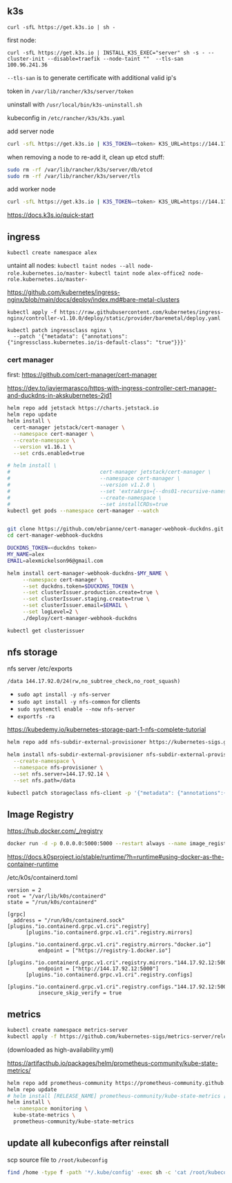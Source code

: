 
## k3s 

`curl -sfL https://get.k3s.io | sh -`


first node:

`curl -sfL https://get.k3s.io | INSTALL_K3S_EXEC="server" sh -s - --cluster-init --disable=traefik --node-taint ""  --tls-san 100.96.241.36`


`--tls-san` is to generate certificate with additional valid ip's

token in `/var/lib/rancher/k3s/server/token`

uninstall with `/usr/local/bin/k3s-uninstall.sh`

kubeconfig in `/etc/rancher/k3s/k3s.yaml`


add server node
```bash
curl -sfL https://get.k3s.io | K3S_TOKEN=<token> K3S_URL=https://144.17.92.11:6443 sh -s - server  --disable=traefik --node-taint ""
```

when removing a node to re-add it, clean up etcd stuff:
```bash
sudo rm -rf /var/lib/rancher/k3s/server/db/etcd
sudo rm -rf /var/lib/rancher/k3s/server/tls
```


add worker node
```bash
curl -sfL https://get.k3s.io | K3S_TOKEN=<token> K3S_URL=https://144.17.92.11:6443 sh -s - 
```


<https://docs.k3s.io/quick-start>

<!-- k0s has betrayed me -->
<!-- ## install cluster
```bash
k0sctl apply --config k0sctl.yaml
```

get up to date starting config with `k0sctl init`


```bash
sudo k0s install controller --enable-metrics-scraper
``` -->

## ingress

`kubectl create namespace alex`

untaint all nodes: `kubectl taint nodes --all node-role.kubernetes.io/master-`
`kubectl taint node alex-office2 node-role.kubernetes.io/master-`

<https://github.com/kubernetes/ingress-nginx/blob/main/docs/deploy/index.md#bare-metal-clusters>


`kubectl apply -f https://raw.githubusercontent.com/kubernetes/ingress-nginx/controller-v1.10.0/deploy/static/provider/baremetal/deploy.yaml`

```
kubectl patch ingressclass nginx \
  --patch '{"metadata": {"annotations": {"ingressclass.kubernetes.io/is-default-class": "true"}}}'
```

### cert manager

first: <https://github.com/cert-manager/cert-manager>

<https://dev.to/javiermarasco/https-with-ingress-controller-cert-manager-and-duckdns-in-akskubernetes-2jd1>


```bash
helm repo add jetstack https://charts.jetstack.io
helm repo update
helm install \
  cert-manager jetstack/cert-manager \
  --namespace cert-manager \
  --create-namespace \
  --version v1.16.1 \
  --set crds.enabled=true

# helm install \
#                             cert-manager jetstack/cert-manager \
#                             --namespace cert-manager \
#                             --version v1.2.0 \
#                             --set 'extraArgs={--dns01-recursive-nameservers=8.8.8.8:53\,1.1.1.1:53}' \
#                             --create-namespace \
#                             --set installCRDs=true
kubectl get pods --namespace cert-manager --watch


git clone https://github.com/ebrianne/cert-manager-webhook-duckdns.git
cd cert-manager-webhook-duckdns

DUCKDNS_TOKEN=<duckdns token>
MY_NAME=alex
EMAIL=alexmickelson96@gmail.com

helm install cert-manager-webhook-duckdns-$MY_NAME \
     --namespace cert-manager \
     --set duckdns.token=$DUCKDNS_TOKEN \
     --set clusterIssuer.production.create=true \
     --set clusterIssuer.staging.create=true \
     --set clusterIssuer.email=$EMAIL \
     --set logLevel=2 \
     ./deploy/cert-manager-webhook-duckdns

kubectl get clusterissuer
```


## nfs storage

nfs server /etc/exports

```
/data 144.17.92.0/24(rw,no_subtree_check,no_root_squash)
```
- `sudo apt install -y nfs-server`
- `sudo apt install -y nfs-common` for clients
- `sudo systemctl enable --now nfs-server`
- `exportfs -ra`



<https://kubedemy.io/kubernetes-storage-part-1-nfs-complete-tutorial>

```bash
helm repo add nfs-subdir-external-provisioner https://kubernetes-sigs.github.io/nfs-subdir-external-provisioner

helm install nfs-subdir-external-provisioner nfs-subdir-external-provisioner/nfs-subdir-external-provisioner \
  --create-namespace \
  --namespace nfs-provisioner \
  --set nfs.server=144.17.92.14 \
  --set nfs.path=/data

kubectl patch storageclass nfs-client -p '{"metadata": {"annotations":{"storageclass.kubernetes.io/is-default-class":"true"}}}'
```


## Image Registry

https://hub.docker.com/_/registry


<!-- in office 2 -->

```bash
docker run -d -p 0.0.0.0:5000:5000 --restart always --name image_registry registry:2
```

<https://docs.k0sproject.io/stable/runtime/?h=runtime#using-docker-as-the-container-runtime>

/etc/k0s/containerd.toml

```
version = 2
root = "/var/lib/k0s/containerd"
state = "/run/k0s/containerd"

[grpc]
  address = "/run/k0s/containerd.sock"
[plugins."io.containerd.grpc.v1.cri".registry]
      [plugins."io.containerd.grpc.v1.cri".registry.mirrors]
        [plugins."io.containerd.grpc.v1.cri".registry.mirrors."docker.io"]
          endpoint = ["https://registry-1.docker.io"]
        [plugins."io.containerd.grpc.v1.cri".registry.mirrors."144.17.92.12:5000"]
          endpoint = ["http://144.17.92.12:5000"]
      [plugins."io.containerd.grpc.v1.cri".registry.configs]
        [plugins."io.containerd.grpc.v1.cri".registry.configs."144.17.92.12:5000".tls]
          insecure_skip_verify = true

```


## metrics


```bash
kubectl create namespace metrics-server
kubectl apply -f https://github.com/kubernetes-sigs/metrics-server/releases/latest/download/high-availability.yaml
```
(downloaded as high-availability.yml)


https://artifacthub.io/packages/helm/prometheus-community/kube-state-metrics/
```bash
helm repo add prometheus-community https://prometheus-community.github.io/helm-charts
helm repo update
# helm install [RELEASE_NAME] prometheus-community/kube-state-metrics [flags]
helm install \
  --namespace monitoring \
  kube-state-metrics \
  prometheus-community/kube-state-metrics
```
<!-- metrics endpoint: kube-state-metrics.monitoring.svc.cluster.local:8080/metrics -->

## update all kubeconfigs after reinstall

scp source file to `/root/kubeconfig`

```bash
find /home -type f -path '*/.kube/config' -exec sh -c 'cat /root/kubeconfig > "$1"' _ {} \;
```
